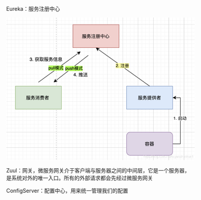 Eureka：服务注册中心

![注册中心](assets/22cf5201f5de4aa4a8367f1fca1a76ef.png)

Zuul：网关，微服务网关介于客户端与服务器之间的中间层，它是一个服务器，是系统对外的唯一入口。所有的外部请求都会先经过微服务网关

ConfigServer：配置中心，用来统一管理我们的配置
